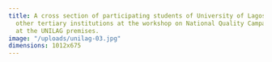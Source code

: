 ```yaml
---
title: A cross section of participating students of University of Lagos (UNILAG) and
  other tertiary institutions at the workshop on National Quality Campaign and Advocacy
  at the UNILAG premises.
image: "/uploads/unilag-03.jpg"
dimensions: 1012x675
---
```


